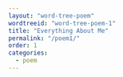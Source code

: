 ```yaml
---
layout: "word-tree-poem"
wordtreeid: "word-tree-poem-1"
title: "Everything About Me"
permalink: "/poem1/"
order: 1
categories:
  - poem
---
```

<script>
  drawWordTreePoem('word-tree-poem-1', 'oriented', 'implicit', 'double', [
    "object oriented",
    "object oriented poems",
    "poem oriented",
    "poem oriented object",
    "object oriented paradigms in poem oriented objects",
    "poem oriented objectigms in a poem oriented poem",
    "impossible encapsulation of impossible oriented impossiblities",
    "impossible objects oriented by impossible poems",
    "impossibilites as possibilites",
    "possibilites as pause abailities",
    "abilities as attributes",
    "attributes as features",
    "features as a poem",
    "a poem features its attributes",
    "an object oriented poem attributes features",
    "a poem is object oriented if the object is poem oriented",
    "this is called the poetic move",
    "a poetic move referes to an actual poem, a poem that can move",
    "this was just one move",
    "now it's your move"
  ]);
</script>